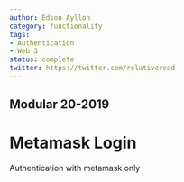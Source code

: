 ```yaml
---
author: Edson Ayllon
category: functionality
tags:
- Authentication
- Web 3
status: complete
twitter: https://twitter.com/relativeread
---
```


## Modular 20-2019

# Metamask Login
Authentication with metamask only
